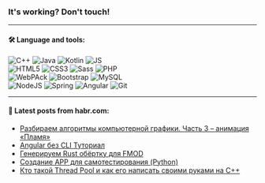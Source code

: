 ### It's working? Don't touch!

---

#### 🛠️ Language and tools:

![C++](https://img.shields.io/badge/C++-informational?logo=c%2B%2B&style=flat&logoColor=white&color=9C033A)
![Java](https://img.shields.io/badge/Java-informational?logo=java&style=flat&logoColor=white&color=007396)
![Kotlin](https://img.shields.io/badge/Kotlin-informational?logo=Kotlin&style=flat&logoColor=white&color=0095D5)
![JS](https://img.shields.io/badge/JS-informational?logo=javaScript&style=flat&logoColor=black&color=F7Df1E) <br>
![HTML5](https://img.shields.io/badge/HTML5-informational?logo=html5&style=flat&logoColor=white&color=E34F26)
![CSS3](https://img.shields.io/badge/CSS3-informational?logo=css3&style=flat&logoColor=white&color=157286)
![Sass](https://img.shields.io/badge/Saas-informational?logo=sass&style=flat&logoColor=white&color=hotpink)
![PHP](https://img.shields.io/badge/PHP-informational?logo=php&style=flat&logoColor=white&color=777BB4) <br>
![WebPAck](https://img.shields.io/badge/WebPack-informational?logo=webPack&style=flat&logoColor=white&color=FF6F00)
![Bootstrap](https://img.shields.io/badge/Bootstrap-informational?logo=Bootstrap&style=flat&logoColor=white&color=7952B3)
![MySQL](https://img.shields.io/badge/MySQL-informational?logo=MySQL&style=flat&logoColor=white&color=00f) <br>
![NodeJS](https://img.shields.io/badge/NodeJS-informational?logo=node.js&style=flat&logoColor=white&color=43853D)
![Spring](https://img.shields.io/badge/Spring-informational?logo=Spring&style=flat&logoColor=white&color=0A9EDC)
![Angular](https://img.shields.io/badge/Vue-informational?logo=vue.js&style=flat&logoColor=white&color=red)
![Git](https://img.shields.io/badge/Git-informational?logo=git&style=flat&logoColor=white&color=darkorange)

___

#### 💬 Latest posts from habr.com:

<!-- BLOG-POST-LIST:START -->
- [Разбираем алгоритмы компьютерной графики. Часть 3 – анимация «Пламя»](https://habr.com/ru/post/656541/?utm_source=habrahabr&utm_medium=rss&utm_campaign=656541)
- [Angular без CLI Туториал](https://habr.com/ru/post/656529/?utm_source=habrahabr&utm_medium=rss&utm_campaign=656529)
- [Генерируем Rust обёртку для FMOD](https://habr.com/ru/post/656525/?utm_source=habrahabr&utm_medium=rss&utm_campaign=656525)
- [Создание APP для самотестирования &lpar;Python&rpar;](https://habr.com/ru/post/656517/?utm_source=habrahabr&utm_medium=rss&utm_campaign=656517)
- [Кто такой Thread Pool и как его написать своими руками на С++](https://habr.com/ru/post/656515/?utm_source=habrahabr&utm_medium=rss&utm_campaign=656515)
<!-- BLOG-POST-LIST:END -->
